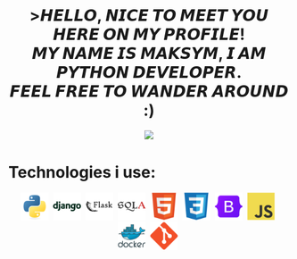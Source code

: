 <h1 align="center">>𝙃𝙀𝙇𝙇𝙊, 𝙉𝙄𝘾𝙀 𝙏𝙊 𝙈𝙀𝙀𝙏 𝙔𝙊𝙐 𝙃𝙀𝙍𝙀 𝙊𝙉 𝙈𝙔 𝙋𝙍𝙊𝙁𝙄𝙇𝙀!<br>  𝙈𝙔 𝙉𝘼𝙈𝙀 𝙄𝙎 𝙈𝘼𝙆𝙎𝙔𝙈, 𝙄 𝘼𝙈 𝙋𝙔𝙏𝙃𝙊𝙉 𝘿𝙀𝙑𝙀𝙇𝙊𝙋𝙀𝙍.<br>  𝙁𝙀𝙀𝙇 𝙁𝙍𝙀𝙀 𝙏𝙊 𝙒𝘼𝙉𝘿𝙀𝙍 𝘼𝙍𝙊𝙐𝙉𝘿 :)</h1>

<div id="header" align="center">
  <img src="https://media.giphy.com/media/MXoEoAUeBXapi/giphy.gif" width="500"/>
</div>

<h1>Technologies i use:</h1>
<div id="icons" background-color='white' align="center">
  <img src="https://github.com/devicons/devicon/blob/master/icons/python/python-original.svg" title="Python" alt="Python" width="50" height="50"/>&nbsp;
  <img src="https://github.com/devicons/devicon/blob/master/icons/django/django-plain-wordmark.svg" title="Django" alt="Django" width="50" height="50"/>&nbsp;
  <img src="https://github.com/devicons/devicon/blob/master/icons/flask/flask-original-wordmark.svg" title="Flask" alt="Flask" width="50" height="50"/>&nbsp;
  <img src="https://github.com/devicons/devicon/blob/master/icons/sqlalchemy/sqlalchemy-original.svg" title="SQLAlchemy" alt="SQLAlchemy" width="50" height="50"/>&nbsp;
  <img src="https://github.com/devicons/devicon/blob/master/icons/html5/html5-original.svg" title="HTML" alt="HTML" width="50" height="50"/>&nbsp;
  <img src="https://github.com/devicons/devicon/blob/master/icons/css3/css3-original.svg" title="CSS" alt="CSS" width="50" height="50"/>&nbsp;
  <img src="https://github.com/devicons/devicon/blob/master/icons/bootstrap/bootstrap-original.svg" title="Bootstrap" alt="Bootstrap" width="50" height="50"/>&nbsp;
  <img src="https://github.com/devicons/devicon/blob/master/icons/javascript/javascript-original.svg" title="JavaScript" alt="JavaScript" width="50" height="50"/>&nbsp;
  <img src="https://github.com/devicons/devicon/blob/master/icons/docker/docker-original-wordmark.svg" title="Docker" alt="Docker" width="50" height="50"/>&nbsp;
  <img src="https://github.com/devicons/devicon/blob/master/icons/git/git-original.svg" title="Git" alt="Git" width="50" height="50"/>&nbsp;
</div>
